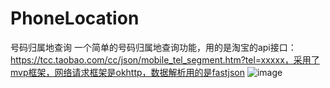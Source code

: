 # PhoneLocation
号码归属地查询
一个简单的号码归属地查询功能，用的是淘宝的api接口：https://tcc.taobao.com/cc/json/mobile_tel_segment.htm?tel=xxxxx，采用了mvp框架，网络请求框架是okhttp，数据解析用的是fastjson
![image](https://github.com/allenwithcj/PhoneLocation/blob/master/image/screen.png)
